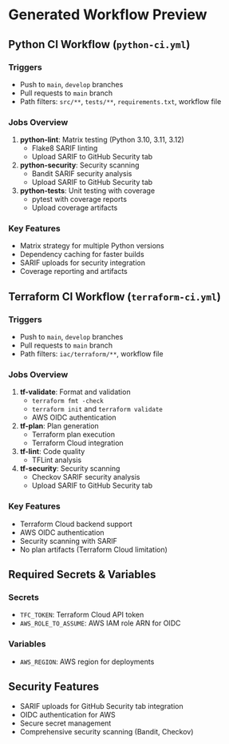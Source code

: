 # Generated Workflow Preview

## Python CI Workflow (`python-ci.yml`)

### Triggers
- Push to `main`, `develop` branches
- Pull requests to `main` branch
- Path filters: `src/**`, `tests/**`, `requirements.txt`, workflow file

### Jobs Overview
1. **python-lint**: Matrix testing (Python 3.10, 3.11, 3.12)
   - Flake8 SARIF linting
   - Upload SARIF to GitHub Security tab
2. **python-security**: Security scanning
   - Bandit SARIF security analysis
   - Upload SARIF to GitHub Security tab
3. **python-tests**: Unit testing with coverage
   - pytest with coverage reports
   - Upload coverage artifacts

### Key Features
- Matrix strategy for multiple Python versions
- Dependency caching for faster builds
- SARIF uploads for security integration
- Coverage reporting and artifacts

## Terraform CI Workflow (`terraform-ci.yml`)

### Triggers
- Push to `main`, `develop` branches
- Pull requests to `main` branch
- Path filters: `iac/terraform/**`, workflow file

### Jobs Overview
1. **tf-validate**: Format and validation
   - `terraform fmt -check`
   - `terraform init` and `terraform validate`
   - AWS OIDC authentication
2. **tf-plan**: Plan generation
   - Terraform plan execution
   - Terraform Cloud integration
3. **tf-lint**: Code quality
   - TFLint analysis
4. **tf-security**: Security scanning
   - Checkov SARIF security analysis
   - Upload SARIF to GitHub Security tab

### Key Features
- Terraform Cloud backend support
- AWS OIDC authentication
- Security scanning with SARIF
- No plan artifacts (Terraform Cloud limitation)

## Required Secrets & Variables

### Secrets
- `TFC_TOKEN`: Terraform Cloud API token
- `AWS_ROLE_TO_ASSUME`: AWS IAM role ARN for OIDC

### Variables
- `AWS_REGION`: AWS region for deployments

## Security Features
- SARIF uploads for GitHub Security tab integration
- OIDC authentication for AWS
- Secure secret management
- Comprehensive security scanning (Bandit, Checkov)